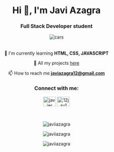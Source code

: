 <h1 align="center">Hi 👋, I'm Javi Azagra</h1>
<h3 align="center">Full Stack Developer student</h3>
<div align="center">
<img alt ="cars" src="https://i.pinimg.com/originals/c9/9e/35/c99e353f761d318322c853c03ebcf21b.gif">
</div>
ㅤ
<div align="center">

 🌱 I'm currently learning **HTML, CSS, JAVASCRIPT** 

 📂 All my projects [here](https://github.com/JaviiAzagra?tab=repositories) 

 📫 How to reach me **javiazagra12@gmail.com**
  
</div>  

<h3 align="center">Connect with me:</h3>
<p align="center">
<a href="https://www.linkedin.com/in/javier-azagra-garc%C3%ADa-33b41a219/" target="_blank"><img align="center" src="https://raw.githubusercontent.com/rahuldkjain/github-profile-readme-generator/master/src/images/icons/Social/linked-in-alt.svg" alt="javier azagra garcía" height="30" width="40" /></a>
<a href="https://instagram.com/12jav1" target="_blank"><img align="center" src="https://raw.githubusercontent.com/rahuldkjain/github-profile-readme-generator/master/src/images/icons/Social/instagram.svg" alt="12jav1" height="30" width="40" /></a>
</p>
ㅤ
<div align="center">
  
<p><img align="center" src="https://github-readme-stats.vercel.app/api/top-langs?username=javiiazagra&show_icons=true&locale=en&layout=compact&langs_count=8&theme=dark" alt="javiiazagra" /></p>
<p><img align="center" src="https://github-readme-stats.vercel.app/api?username=javiiazagra&show_icons=true&locale=en&theme=dark" alt="javiiazagra" /></p>
</div>
<div>

<p align="center"> <img src="https://komarev.com/ghpvc/?username=javiiazagra&label=Profile%20views&color=0e75b6&style=flat" alt="javiiazagra" /> </p>
<p align="left">
</p>

</div>


